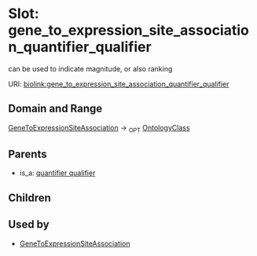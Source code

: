 
# Slot: gene_to_expression_site_association_quantifier_qualifier


can be used to indicate magnitude, or also ranking

URI: [biolink:gene_to_expression_site_association_quantifier_qualifier](https://w3id.org/biolink/vocab/gene_to_expression_site_association_quantifier_qualifier)


## Domain and Range

[GeneToExpressionSiteAssociation](GeneToExpressionSiteAssociation.md) &#8594;  <sub>OPT</sub> [OntologyClass](OntologyClass.md)

## Parents

 *  is_a: [quantifier qualifier](quantifier_qualifier.md)

## Children


## Used by

 * [GeneToExpressionSiteAssociation](GeneToExpressionSiteAssociation.md)
